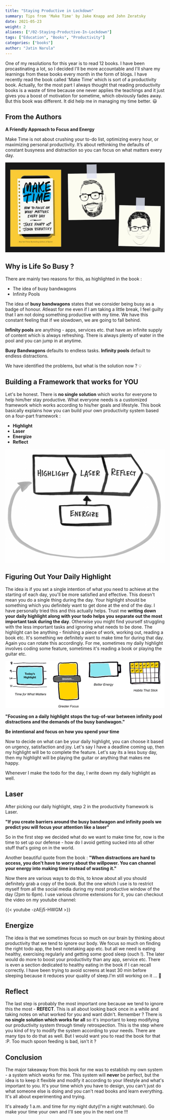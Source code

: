 ```yaml
---
title: "Staying Productive in Lockdown"
summary: Tips from 'Make Time' by Jake Knapp and John Zeratsky
date: 2021-05-23
weight: 2
aliases: ["/02-Staying-Productive-In-Lockdown"]
tags: ["Education", "Books", "Productivity"]
categories: ["books"]
author: "Jatin Narula"
---
```


One of my resolutions for this year is to read 12 books. I have been procastinating a lot, so I decided I'll be more accountable and I'll share my learnings from these books every month in the form of blogs.
I have recently read the book called 'Make Time' which is sort of a productivity book. Actually, for the most part I always thought that reading productivity books is a waste of time because one never applies the teachings and it just gives you a boost of motivation for sometime, which obviously fades away. But this book was different. It did help me in managing my time better.  :smiley:


## From the Authors 

**A Friendly Approach to Focus and Energy**

Make Time is not about crushing your to-do list, optimizing every hour, or maximizing personal productivity. It’s about rethinking the defaults of constant busyness and distraction so you can focus on what matters every day.

<p style="margin-top: 10px">
<img src="first.jpg">
</p>


## Why is Life So Busy ? 

There are mainly two reasons for this, as highlighted in the book : 
- The idea of busy bandwagons
- Infinity Pools

The idea of **busy bandwagons** states that we consider being busy as a badge of honour. Atleast for me even if I am taking a little break, I feel guilty that I am not doing something productive with my time. We have this constant feeling that if we slowdown, we are going to fall behind.

**Infinity pools** are anything - apps, services etc. that have an infinite supply of content which is always refreshing. There is always plenty of water in the pool and you can jump in at anytime.

**Busy Bandwagons** defaults to endless tasks.
**Infinity pools** default to endless distractions.

We have identified the problems, but what is the solution now ? :bulb:

## Building a Framework that works for YOU

Let's be honest. There is **no single solution** which works for everyone to help him/her stay productive. What everyone needs is a customized framework which works according to his/her goals and lifestyle. This book basically explains how you can build your own productivity system based on a four-part framework : 
- **Highlight**
- **Laser**
- **Energize**
- **Reflect**

<p style="margin-top: 10px">
<img src="second.png">
</p>

## Figuring Out Your Daily Highlight


The idea is if you set a single intention of what you need to achieve at the starting of each day, you'll be more satisfied and effective. This doesn't mean you do a single thing during the day. Your highlight should be something which you definitely want to get done at the end of the day. I have personally tried this and this actually helps. Trust me **writing down your daily highlight along with your todo helps you separate out the most important task during the day**. Otherwise you might find yourself struggling with the less important tasks and ignoring what needs to be done.
The highlight can be anything - finishing a piece of work, working out, reading a book etc. It's something we definitely want to make time for during that day. Again you can rotate this accordingly. For me, sometimes my daily highlight involves coding some feature, sometimes it's reading a book or playing the guitar etc.

<p style="margin-top: 10px">
<img src="third.png">
</p>

**"Focusing on a daily highlight stops the tug-of-war between infinity pool distractions and the demands of the busy bandwagon."**

**Be intentional and focus on how you spend your time**

Now to decide on what can be your daily highlight, you can choose it based on urgency, satisfaction and joy. Let's say I have a deadline coming up, then my highlight will be to complete the feature. Let's say its a less busy day, then my highlight will be playing the guitar or anything that makes me happy.

Whenever I make the todo for the day, I write down my daily highlight as well.



## Laser

After picking our daily highlight, step 2 in the productivity framework is Laser.

**"If you create barriers around the busy bandwagon and infinity pools we predict you will focus your attention like a laser"**

So in the first step we decided what do we want to make time for, now is the time to set up our defense - how do I avoid getting sucked into all other stuff that's going on in the world.

Another beautiful quote from the book : 
**"When distractions are hard to access, you don't have to worry about the willpower. You can channel your energy into making time instead of wasting it."**

Now there are various ways to do this, to know about all you should definitely grab a copy of the book. But the one which I use is to restrict myself from all the social media during my most productive window of the day (2pm to 6pm). I use various chrome extensions for it, you can checkout the video on my youtube channel: 

{{< youtube -zAEj5-HWGM >}}

## Energize

The idea is that we sometimes focus so much on our brain by thinking about productivity that we tend to ignore our body. We focus so much on finding the right todo app, the best notetaking app etc. but all we need is eating healthy, exercising regularly and getting some good sleep (ouch !). The later would do more to boost your productivity than any app, service etc. 
There is even a section dedicated to healthy eating in the book if I can recall correctly. 
I have been trying to avoid screens at least 30 min before sleeping because it reduces your quality of sleep.I'm still working on it ... :grimacing:

## Reflect

The last step is probably the most important one because we tend to ignore this the most - **REFECT**. This is all about looking back once in a while and taking notes on what worked for you and want didn't. Remember ? There is **no single solution which works for all** so it's important to keep modifying our productivity system through timely retrospection.
This is the step where you kind of try to modify the system according to your needs. There are many tips to do that as well. But I would want you to read the book for that :P. Too much spoon feeding is bad, isn't it ? 


## Conclusion

The major takeaway from this book for me was to establish my own system - a system which works for me. This system will **never** be perfect, but the idea is to keep it flexible and modify it according to your lifestyle and what's important to you. It's your time which you have to design, you can't just do what someone else is doing and you can't read books and learn everything. It's all about experimenting and trying.

It's already 1 a.m. and time for my night duty(I'm a night watchman). Go make your time your own and I'll see you in the next one !!!



